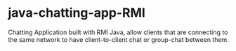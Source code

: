# java-chatting-app-RMI
Chatting Application built with RMI Java, allow clients that are connecting to the same network to have client-to-client chat or group-chat between them.
